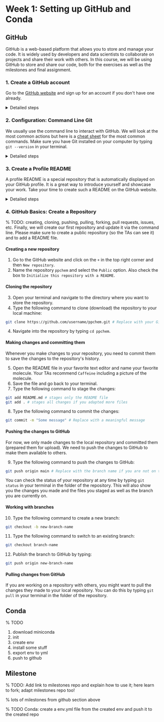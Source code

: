 # Week 1: Setting up GitHub and Conda

## GitHub

GitHub is a web-based platform that allows you to store and manage your code. It is widely used by developers and data scientists to collaborate on projects and share their work with others. In this course, we will be using GitHub to store and share our code, both for the exercises as well as the milestones and final assignment.

### 1. Create a GitHub account
Go to the [GitHub website](https://github.com) and sign up for an account if you don't have one already.

<details>
<summary>Detailed steps</summary>

1. Open your web browser and navigate to https://github.com/.
2. Click on the `Sign Up` button located in the top right corner of GitHub’s homepage.
3. On the next page, provide the required details including a new `Username`, a `valid Email Address` (EPFL address recommended for step 8.), and a `Password`. Make sure to verify that the password is at least 15 characters long or at least 8 characters long with a combination of letters, numbers, and symbols.
4. Review GitHub’s Terms of Service and Privacy Statement, and if you agree, click on `Create an account`.
5. Next, you might be guided through a few survey questions. You can answer them or directly click on `Complete Setup`.
6. You’ll be sent an email to the address you provided. In that email, click `Verify email address`.
7. That’s it! You should now have a GitHub account.
8. (Optional) The GitHub Student Developer Pack is a free offer from GitHub specially for students. It provides access to a variety of premium development tools and services free of charge for as long as you’re a student. [GitHub Student Developer Pack](https://education.github.com/pack)
</details>

### 2. Configuration: Command Line Git
We usually use the command line to interact with GitHub. We will look at the most common actions but here is a [cheat sheet](https://about.gitlab.com/images/press/git-cheat-sheet.pdf) for the most common commands. Make sure you have Git installed on your computer by typing `git --version` in your terminal.

<details>
<summary>Detailed steps</summary>

#### MacOS

1. Open the Terminal app (`cmd + space` and type `terminal`). Alternatively, you can use iTerm2 or any other terminal emulator.
2. Type:
```bash
xcode-select --install
```
3. Follow the instructions to install the command line developer tools.

#### Windows

% TODO: should download interface for linux?
1. Download Git from the [official website](https://git-scm.com/download/win) (choose the 32 or 64-bit version depending on your system).
2. Open the downloaded file and follow the installation instructions.
3. Launch the Git Bash terminal.

#### Both: Final steps
4. Check that Git is installed by typing `git --version` in your terminal.
5. Configure your username and email address by typing the following commands in your terminal:
```bash
git config --global user.name "Your Name" # Replace with your GitHub username
git config --global user.email "user@epfl.ch" # Replace with the associated email address
```
6. Check that your configuration was successful by typing (leave file by pressing `q`):
```bash
git config --global --list
```
</details>

### 3. Create a Profile README
A profile README is a special repository that is automatically displayed on your GitHub profile. It is a great way to introduce yourself and showcase your work. Take your time to create such a README on the GitHub website.

<details>
<summary>Detailed steps</summary>

1. On GitHub, in the upper-right corner of any page, click on the `+` and then click `New repository`.
2. Name the repository with your GitHub username (must match exactly!).
3. Select the `Public` option.
4. Check the box to `Initialize this repository with a README`.
5. Click `Create repository`.
6. Above the right sidebar, click on `Edit README` and start editing the file.
7. You can use the [GitHub Flavored Markdown](https://guides.github.com/features/mastering-markdown/) to format your README.
8. Once you are done, click on `Commit changes`.
</details>

### 4. GitHub Basics: Create a Repository
% TODO: creating, cloning, pushing, pulling, forking, pull requests, issues, etc.
Finally, we will create our first repository and update it via the command line. Please make sure to create a public repository (so the TAs can see it) and to add a README file.

#### Creating a new repository

1. Go to the GitHub website and click on the `+` in the top right corner and then `New repository`.
2. Name the repository `ppchem` and select the `Public` option. Also check the box to `Initialize this repository with a README`.

#### Cloning the repository

3. Open your terminal and navigate to the directory where you want to store the repository.
4. Type the following command to clone (download) the repository to your local machine:
```bash
git clone https://github.com/username/ppchem.git # Replace with your GitHub username
```
4. Navigate into the repository by typing `cd ppchem`.

#### Making changes and committing them

Whenever you make changes to your repository, you need to commit them to save the changes to the repository's history.

5. Open the README file in your favorite text editor and name your favorite molecule. Your TAs recommend `Caffeine` including a picture of the molecule.
6. Save the file and go back to your terminal.
7. Type the following command to stage the changes:
```bash
git add README.md # stages only the README file
git add . # stages all changes if you adapted more files
```
8. Type the following command to commit the changes:
```bash
git commit -m "Some message" # Replace with a meaningful message
```

#### Pushing the changes to GitHub

For now, we only made changes to the local repository and committed them (prepared them for upload). We need to push the changes to GitHub to make them available to others.

9. Type the following command to push the changes to GitHub:
```bash
git push origin main # Replace with the branch name if you are not on the main branch
```

You can check the status of your repository at any time by typing `git status` in your terminal in the folder of the repository. This will also show you the changes you made and the files you staged as well as the branch you are currently on.

#### Working with branches

10. Type the following command to create a new branch:
```bash
git checkout -b new-branch-name
```
11. Type the following command to switch to an existing branch:
```bash
git checkout branch-name
```
12. Publish the branch to GitHub by typing:
```bash
git push origin new-branch-name
```

#### Pulling changes from GitHub

If you are working on a repository with others, you might want to pull the changes they made to your local repository. You can do this by typing `git pull` in your terminal in the folder of the repository.

## Conda
% TODO

1. download miniconda
2. init
3. create env
4. install some stuff
5. export env to yml
6. push to github

## Milestone
% TODO: Add link to milestones repo and explain how to use it; here learn to fork; adapt milestones repo too!

% lots of milestones from github section above

% TODO Conda: create a env.yml file from the created env and push it to the created repo
